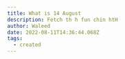 ```yaml
---
title: What is 14 August
description: Fetch th h fun chin htH
author: Waleed
date: 2022-08-11T14:36:44.068Z
tags:
  - created
---
```

![]()